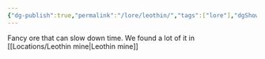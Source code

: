 ```yaml
---
{"dg-publish":true,"permalink":"/lore/leothin/","tags":["lore"],"dgShowLocalGraph":true,"noteIcon":"lore","created":"2023-12-30T13:36:47.320+01:00","updated":"2024-01-10T00:15:16.385+01:00"}
---
```


Fancy ore that can slow down time. We found a lot of it in [[Locations/Leothin mine\|Leothin mine]]